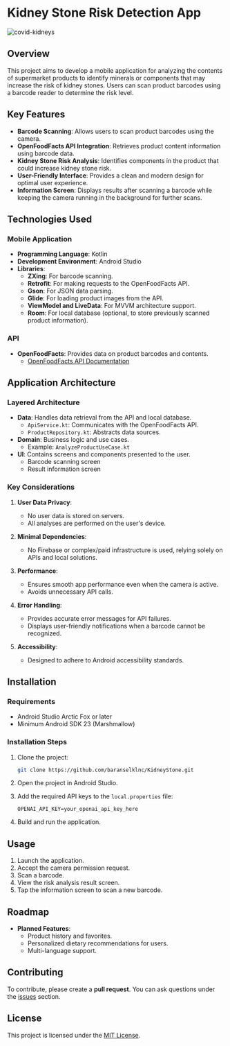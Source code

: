 # Kidney Stone Risk Detection App
![covid-kidneys](https://github.com/user-attachments/assets/2bb7e954-b822-45e1-a8e7-833b47832e24)

## Overview
This project aims to develop a mobile application for analyzing the contents of supermarket products to identify minerals or components that may increase the risk of kidney stones. Users can scan product barcodes using a barcode reader to determine the risk level.

## Key Features
- **Barcode Scanning**: Allows users to scan product barcodes using the camera.
- **OpenFoodFacts API Integration**: Retrieves product content information using barcode data.
- **Kidney Stone Risk Analysis**: Identifies components in the product that could increase kidney stone risk.
- **User-Friendly Interface**: Provides a clean and modern design for optimal user experience.
- **Information Screen**: Displays results after scanning a barcode while keeping the camera running in the background for further scans.

## Technologies Used
### Mobile Application
- **Programming Language**: Kotlin
- **Development Environment**: Android Studio
- **Libraries**:
  - **ZXing**: For barcode scanning.
  - **Retrofit**: For making requests to the OpenFoodFacts API.
  - **Gson**: For JSON data parsing.
  - **Glide**: For loading product images from the API.
  - **ViewModel and LiveData**: For MVVM architecture support.
  - **Room**: For local database (optional, to store previously scanned product information).

### API
- **OpenFoodFacts**: Provides data on product barcodes and contents.
  - [OpenFoodFacts API Documentation](https://world.openfoodfacts.org/data)

## Application Architecture
### Layered Architecture
- **Data**: Handles data retrieval from the API and local database.
  - `ApiService.kt`: Communicates with the OpenFoodFacts API.
  - `ProductRepository.kt`: Abstracts data sources.
- **Domain**: Business logic and use cases.
  - Example: `AnalyzeProductUseCase.kt`
- **UI**: Contains screens and components presented to the user.
  - Barcode scanning screen
  - Result information screen

### Key Considerations
1. **User Data Privacy**:
   - No user data is stored on servers.
   - All analyses are performed on the user's device.

2. **Minimal Dependencies**:
   - No Firebase or complex/paid infrastructure is used, relying solely on APIs and local solutions.

3. **Performance**:
   - Ensures smooth app performance even when the camera is active.
   - Avoids unnecessary API calls.

4. **Error Handling**:
   - Provides accurate error messages for API failures.
   - Displays user-friendly notifications when a barcode cannot be recognized.

5. **Accessibility**:
   - Designed to adhere to Android accessibility standards.

## Installation
### Requirements
- Android Studio Arctic Fox or later
- Minimum Android SDK 23 (Marshmallow)

### Installation Steps
1. Clone the project:
   ```bash
   git clone https://github.com/baranselklnc/KidneyStone.git
   ```

2. Open the project in Android Studio.

3. Add the required API keys to the `local.properties` file:
   ```
   OPENAI_API_KEY=your_openai_api_key_here
   ```

4. Build and run the application.

## Usage
1. Launch the application.
2. Accept the camera permission request.
3. Scan a barcode.
4. View the risk analysis result screen.
5. Tap the information screen to scan a new barcode.

## Roadmap
- **Planned Features**:
  - Product history and favorites.
  - Personalized dietary recommendations for users.
  - Multi-language support.

## Contributing
To contribute, please create a **pull request**. You can ask questions under the [issues](https://github.com/baranselklnc/KidneyStone/issues) section.

## License
This project is licensed under the [MIT License](LICENSE).

